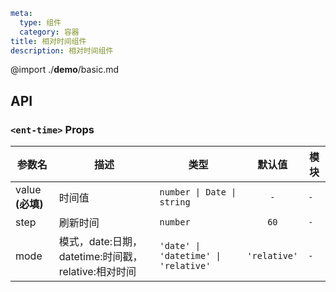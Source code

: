 ```yaml
meta:
  type: 组件
  category: 容器
title: 相对时间组件
description: 相对时间组件
```


@import ./__demo__/basic.md

## API

### `<ent-time>` Props

|参数名|描述|类型|默认值|模块|
|---|---|---|:---:|---|
|value **(必填)**|时间值|`number \| Date \| string`|`-`|`-`|
|step|刷新时间|`number`|`60`|`-`|
|mode|模式，date:日期，datetime:时间戳，relative:相对时间|`'date' \| 'datetime' \| 'relative'`|`'relative'`|`-`|



